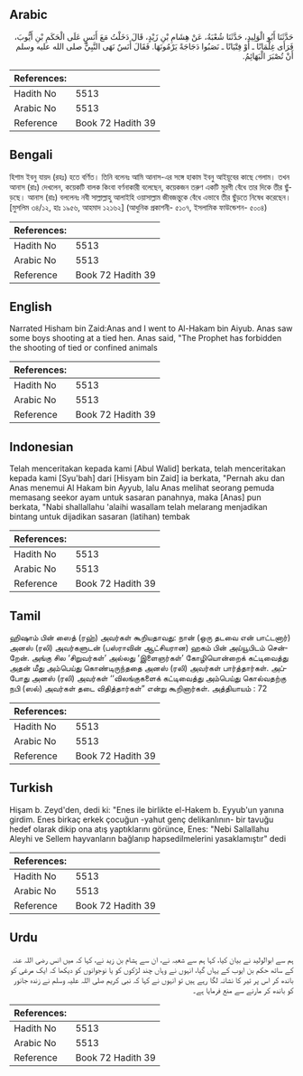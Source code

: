 ## Arabic


<div dir="rtl" lang="ar" style={{fontSize:'larger',backgroundColor:'#f8f9fa',padding:20}}>
حَدَّثَنَا أَبُو الْوَلِيدِ، حَدَّثَنَا شُعْبَةُ، عَنْ هِشَامِ بْنِ زَيْدٍ، قَالَ دَخَلْتُ مَعَ أَنَسٍ عَلَى الْحَكَمِ بْنِ أَيُّوبَ، فَرَأَى غِلْمَانًا ـ أَوْ فِتْيَانًا ـ نَصَبُوا دَجَاجَةً يَرْمُونَهَا‏.‏ فَقَالَ أَنَسٌ نَهَى النَّبِيُّ صلى الله عليه وسلم أَنْ تُصْبَرَ الْبَهَائِمُ‏.‏
</div>
<div style={{backgroundColor:'#f8f9fa',padding:20, marginBottom: 10}}><table> <thead> <tr> <th>References:</th> <th></th> </tr> </thead> <tbody><tr><td>Hadith No</td><td>5513</td></tr><tr><td>Arabic No</td><td>5513</td></tr><tr><td>Reference</td><td>Book 72 Hadith 39</td></tr></tbody></table></div>

## Bengali


<div dir="ltr" lang="bn" style={{fontSize:'larger',backgroundColor:'#f8f9fa',padding:20}}>
হিশাম ইবনু যায়দ (রহঃ) হতে বর্ণিত। তিনি বলেনঃ আমি আনাস-এর সঙ্গে হাকাম ইবনু আইয়ূবের কাছে গেলাম। তখন আনাস (রাঃ) দেখলেন, কয়েকটি বালক কিংবা বর্ণনাকারী বলেছেন, কয়েকজন তরুণ একটি মুরগী বেঁধে তার দিকে তীর ছুঁড়ছে। আনাস (রাঃ) বললেনঃ নবী সাল্লাল্লাহু আলাইহি ওয়াসাল্লাম জীবজন্তুকে বেঁধে এভাবে তীর ছুঁড়তে নিষেধ করেছেন। [মুসলিম ৩৪/১২, হাঃ ১৯৫৬, আহমাদ ১২১৬২] (আধুনিক প্রকাশনী- ৫১০৭, ইসলামিক ফাউন্ডেশন- ৫০০৪)
</div>
<div style={{backgroundColor:'#f8f9fa',padding:20, marginBottom: 10}}><table> <thead> <tr> <th>References:</th> <th></th> </tr> </thead> <tbody><tr><td>Hadith No</td><td>5513</td></tr><tr><td>Arabic No</td><td>5513</td></tr><tr><td>Reference</td><td>Book 72 Hadith 39</td></tr></tbody></table></div>

## English


<div dir="ltr" lang="en" style={{fontSize:'larger',backgroundColor:'#f8f9fa',padding:20}}>
Narrated Hisham bin Zaid:Anas and I went to Al-Hakam bin Aiyub. Anas saw some boys shooting at a tied hen. Anas said, "The Prophet has forbidden the shooting of tied or confined animals
</div>
<div style={{backgroundColor:'#f8f9fa',padding:20, marginBottom: 10}}><table> <thead> <tr> <th>References:</th> <th></th> </tr> </thead> <tbody><tr><td>Hadith No</td><td>5513</td></tr><tr><td>Arabic No</td><td>5513</td></tr><tr><td>Reference</td><td>Book 72 Hadith 39</td></tr></tbody></table></div>

## Indonesian


<div dir="ltr" lang="id" style={{fontSize:'larger',backgroundColor:'#f8f9fa',padding:20}}>
Telah menceritakan kepada kami [Abul Walid] berkata, telah menceritakan kepada kami [Syu'bah] dari [Hisyam bin Zaid] ia berkata, "Pernah aku dan Anas menemui Al Hakam bin Ayyub, lalu Anas melihat seorang pemuda memasang seekor ayam untuk sasaran panahnya, maka [Anas] pun berkata, "Nabi shallallahu 'alaihi wasallam telah melarang menjadikan bintang untuk dijadikan sasaran (latihan) tembak
</div>
<div style={{backgroundColor:'#f8f9fa',padding:20, marginBottom: 10}}><table> <thead> <tr> <th>References:</th> <th></th> </tr> </thead> <tbody><tr><td>Hadith No</td><td>5513</td></tr><tr><td>Arabic No</td><td>5513</td></tr><tr><td>Reference</td><td>Book 72 Hadith 39</td></tr></tbody></table></div>

## Tamil


<div dir="ltr" lang="ta" style={{fontSize:'larger',backgroundColor:'#f8f9fa',padding:20}}>
ஹிஷாம் பின் ஸைத் (ரஹ்) அவர்கள் கூறியதாவது: நான் (ஒரு தடவை என் பாட்டனார்) அனஸ் (ரலி) அவர்களுடன் (பஸ்ராவின் ஆட்சியரான) ஹகம் பின் அய்யூபிடம் சென்றேன். அங்கு சில ‘சிறுவர்கள்’ அல்லது ‘இளைஞர்கள்’ கோழியொன்றைக் கட்டிவைத்து அதன் மீது அம்பெய்து கொண்டிருந்ததை அனஸ் (ரலி) அவர்கள் பார்த்தார்கள். அப்போது அனஸ் (ரலி) அவர்கள் ‘‘விலங்குகளைக் கட்டிவைத்து அம்பெய்து கொல்வதற்கு நபி (ஸல்) அவர்கள் தடை விதித்தார்கள்” என்று கூறினார்கள். அத்தியாயம் : 72
</div>
<div style={{backgroundColor:'#f8f9fa',padding:20, marginBottom: 10}}><table> <thead> <tr> <th>References:</th> <th></th> </tr> </thead> <tbody><tr><td>Hadith No</td><td>5513</td></tr><tr><td>Arabic No</td><td>5513</td></tr><tr><td>Reference</td><td>Book 72 Hadith 39</td></tr></tbody></table></div>

## Turkish


<div dir="ltr" lang="tr" style={{fontSize:'larger',backgroundColor:'#f8f9fa',padding:20}}>
Hişam b. Zeyd'den, dedi ki: "Enes ile birlikte el-Hakem b. Eyyub'un yanına girdim. Enes birkaç erkek çocuğun -yahut genç delikanIının- bir tavuğu hedef olarak dikip ona atış yaptıklarını görünce, Enes: "Nebi Sallallahu Aleyhi ve Sellem hayvanların bağlanıp hapsedilmelerini yasaklamıştır" dedi
</div>
<div style={{backgroundColor:'#f8f9fa',padding:20, marginBottom: 10}}><table> <thead> <tr> <th>References:</th> <th></th> </tr> </thead> <tbody><tr><td>Hadith No</td><td>5513</td></tr><tr><td>Arabic No</td><td>5513</td></tr><tr><td>Reference</td><td>Book 72 Hadith 39</td></tr></tbody></table></div>

## Urdu


<div dir="rtl" lang="ur" style={{fontSize:'larger',backgroundColor:'#f8f9fa',padding:20}}>
ہم سے ابوالولید نے بیان کیا، کہا ہم سے شعبہ نے، ان سے ہشام بن زید نے، کہا کہ میں انس رضی اللہ عنہ کے ساتھ حکم بن ایوب کے یہاں گیا، انہوں نے وہاں چند لڑکوں کو یا نوجوانوں کو دیکھا کہ ایک مرغی کو باندھ کر اس پر تیر کا نشانہ لگا رہے ہیں تو انہوں نے کہا کہ نبی کریم صلی اللہ علیہ وسلم نے زندہ جانور کو باندھ کر مارنے سے منع فرمایا ہے۔
</div>
<div style={{backgroundColor:'#f8f9fa',padding:20, marginBottom: 10}}><table> <thead> <tr> <th>References:</th> <th></th> </tr> </thead> <tbody><tr><td>Hadith No</td><td>5513</td></tr><tr><td>Arabic No</td><td>5513</td></tr><tr><td>Reference</td><td>Book 72 Hadith 39</td></tr></tbody></table></div>